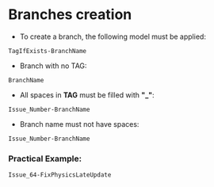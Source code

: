 # Branches creation


* To create a branch, the following model must be applied:
```
TagIfExists-BranchName
```

* Branch with no TAG:
```
BranchName
```

* All spaces in **TAG** must be filled with **"_"**:
```
Issue_Number-BranchName
```

* Branch name must not have spaces:
```
Issue_Number-BranchName
```

### Practical Example:
```
Issue_64-FixPhysicsLateUpdate
```

